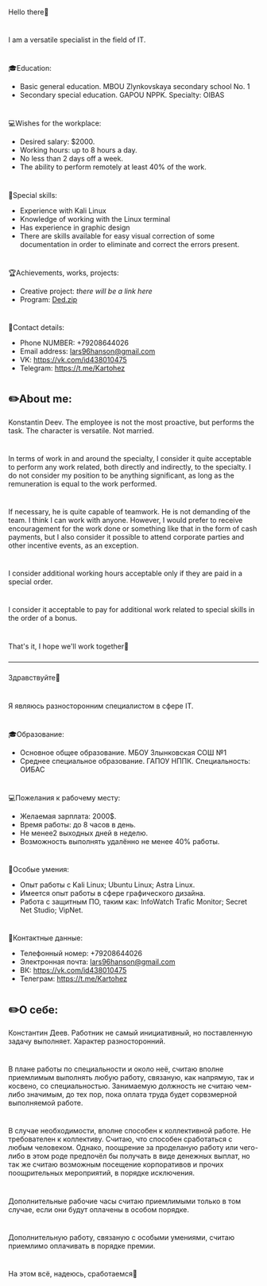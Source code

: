 ###
Hello there👋
###
#
I am a versatile specialist in the field of IT.
#
🎓Education:
 - Basic general education. MBOU Zlynkovskaya secondary school No. 1
 - Secondary special education. GAPOU NPPK. Specialty: OIBAS
#
💻Wishes for the workplace:
 - Desired salary: $2000.
 - Working hours: up to 8 hours a day.
 - No less than 2 days off a week.
 - The ability to perform remotely at least 40% of the work.
#
🔧Special skills:
 - Experience with Kali Linux
 - Knowledge of working with the Linux terminal
 - Has experience in graphic design
 - There are skills available for easy visual correction of some documentation in order to eliminate and correct the errors present.
#
🏆Achievements, works, projects:
 - Creative project: *there will be a link here*
 - Program: [Ded.zip](https://github.com/Kartohez/Kartohez/files/7775893/Ded.zip)
#
📱Contact details:
 - Phone NUMBER: +79208644026
 - Email address: lars96hanson@gmail.com
 - VK: https://vk.com/id438010475
 - Telegram: https://t.me/Kartohez
#
✏️About me: 
 - 
Konstantin Deev. The employee is not the most proactive, but performs the task. The character is versatile. Not married.
#
In terms of work in and around the specialty, I consider it quite acceptable to perform any work related, both directly and indirectly, to the specialty. I do not consider my position to be anything significant, as long as the remuneration is equal to the work performed. 
#
If necessary, he is quite capable of teamwork. He is not demanding of the team. I think I can work with anyone. However, I would prefer to receive encouragement for the work done or something like that in the form of cash payments, but I also consider it possible to attend corporate parties and other incentive events, as an exception.
#
I consider additional working hours acceptable only if they are paid in a special order.
#
I consider it acceptable to pay for additional work related to special skills in the order of a bonus.
#
That's it, I hope we'll work together🤝
###
-------------------------------------------------
###
Здравствуйте👋
###
#
 Я являюсь разносторонним специалистом в сфере IT.
#
🎓Образование:
 - Основное общее образование. МБОУ Злынковская СОШ №1
 - Среднее специальное образование. ГАПОУ НППК. Специальность: ОИБАС
#
💻Пожелания к рабочему месту:
 - Желаемая зарплата: 2000$.
 - Время работы: до 8 часов в день.
 - Не менее2 выходных дней в неделю.
 - Возможность выполнять удалённо не менее 40% работы.
#
🔧Особые умения:
 - Опыт работы с Kali Linux; Ubuntu Linux; Astra Linux.
 - Имеется опыт работы в сфере графического дизайна.
 - Работа с защитным ПО, таким как: InfoWatch Trafic Monitor; Secret Net Studio; VipNet.
#
📱Контактные данные:
 - Телефонный номер: +79208644026
 - Электронная почта: lars96hanson@gmail.com
 - ВК: https://vk.com/id438010475
 - Телеграм: https://t.me/Kartohez
#
✏️О себе: 
 - 
Константин Деев. Работник не самый инициативный, но поставленную задачу выполняет. Характер разносторонний.
#
В плане работы по специальности и около неё, считаю вполне приемлимым выполнять любую работу, связаную, как напрямую, так и косвено, со специальностью. Занимаемую должность не считаю чем-либо значимым, до тех пор, пока оплата труда будет сорвзмерной выполняемой работе. 
#
В случае необходимости, вполне способен к коллективной работе. Не требователен к коллективу. Считаю, что способен сработаться с любым человеком. Однако, поощрение за проделаную работу или чего-либо в этом роде предпочёл бы получать в виде денежных выплат, но так же считаю возможным посещение корпоративов и прочих поощрительных мероприятий, в порядке исключения.
#
Дополнительные рабочие часы считаю приемлимыми только в том случае, если они будут оплачены в особом порядке.
#
Дополнительную работу, связаную с особыми умениями, считаю приемлимо оплачивать в порядке премии.
#
На этом всё, надеюсь, сработаемся🤝
